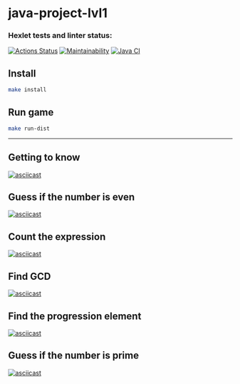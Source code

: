 # java-project-lvl1



### Hexlet tests and linter status:
[![Actions Status](https://github.com/nekedio/java-project-lvl1/workflows/hexlet-check/badge.svg)](https://github.com/nekedio/java-project-lvl1/actions)
[![Maintainability](https://api.codeclimate.com/v1/badges/e041f6329522337a3656/maintainability)](https://codeclimate.com/github/nekedio/java-project-lvl1/maintainability)
[![Java CI](https://github.com/nekedio/java-project-lvl1/actions/workflows/lint.yml/badge.svg)](https://github.com/nekedio/java-project-lvl1/actions/workflows/lint.yml)

## Install
```sh
make install
```

## Run game
```sh
make run-dist
```


---------------------------------------------------------------------------------------------------------------------------

## Getting to know
[![asciicast](https://asciinema.org/a/Hx5QkNQpFIMALYsEWYVUXnByS.svg)](https://asciinema.org/a/Hx5QkNQpFIMALYsEWYVUXnByS)

## Guess if the number is even
[![asciicast](https://asciinema.org/a/UlroJGnUv5qgvInE88n97VJjD.svg)](https://asciinema.org/a/UlroJGnUv5qgvInE88n97VJjD)

## Count the expression
[![asciicast](https://asciinema.org/a/CzFH5AjnrFvUwWeaanhdhcGQS.svg)](https://asciinema.org/a/CzFH5AjnrFvUwWeaanhdhcGQS)

## Find GCD
[![asciicast](https://asciinema.org/a/3gCkcAnYIS3seB7YManWEqXR6.svg)](https://asciinema.org/a/3gCkcAnYIS3seB7YManWEqXR6)

## Find the progression element
[![asciicast](https://asciinema.org/a/2ilt3EEh1vbsLJbj2CYaMGPdc.svg)](https://asciinema.org/a/2ilt3EEh1vbsLJbj2CYaMGPdc)

## Guess if the number is prime
[![asciicast](https://asciinema.org/a/0S7Supg7QMrjWEshZOnzfigR8.svg)](https://asciinema.org/a/0S7Supg7QMrjWEshZOnzfigR8)
